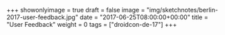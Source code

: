 +++
showonlyimage = true
draft = false
image = "img/sketchnotes/berlin-2017-user-feedback.jpg"
date = "2017-06-25T08:00:00+00:00"
title = "User Feedback"
weight = 0
tags = ["droidcon-de-17"]
+++


